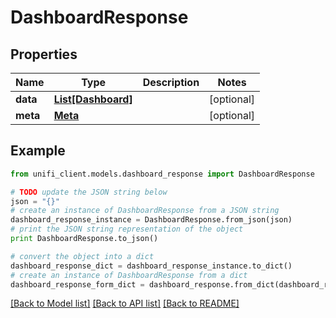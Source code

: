# DashboardResponse


## Properties

Name | Type | Description | Notes
------------ | ------------- | ------------- | -------------
**data** | [**List[Dashboard]**](Dashboard.md) |  | [optional] 
**meta** | [**Meta**](Meta.md) |  | [optional] 

## Example

```python
from unifi_client.models.dashboard_response import DashboardResponse

# TODO update the JSON string below
json = "{}"
# create an instance of DashboardResponse from a JSON string
dashboard_response_instance = DashboardResponse.from_json(json)
# print the JSON string representation of the object
print DashboardResponse.to_json()

# convert the object into a dict
dashboard_response_dict = dashboard_response_instance.to_dict()
# create an instance of DashboardResponse from a dict
dashboard_response_form_dict = dashboard_response.from_dict(dashboard_response_dict)
```
[[Back to Model list]](../README.md#documentation-for-models) [[Back to API list]](../README.md#documentation-for-api-endpoints) [[Back to README]](../README.md)


